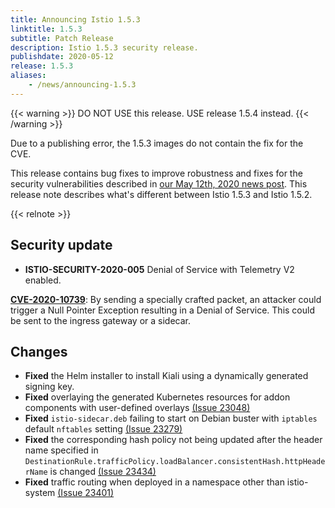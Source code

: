 ```yaml
---
title: Announcing Istio 1.5.3
linktitle: 1.5.3
subtitle: Patch Release
description: Istio 1.5.3 security release.
publishdate: 2020-05-12
release: 1.5.3
aliases:
    - /news/announcing-1.5.3
---
```


{{< warning >}}
DO NOT USE this release. USE release 1.5.4 instead.
{{< /warning >}}

Due to a publishing error, the 1.5.3 images do not contain the fix for the CVE.

This release contains bug fixes to improve robustness and fixes for the security vulnerabilities described in [our May 12th, 2020 news post](/news/security/istio-security-2020-005). This release note describes what's different between Istio 1.5.3 and Istio 1.5.2.

{{< relnote >}}

## Security update

- **ISTIO-SECURITY-2020-005** Denial of Service with Telemetry V2 enabled.

__[CVE-2020-10739](https://cve.mitre.org/cgi-bin/cvename.cgi?name=CVE-2020-10739)__: By sending a specially crafted packet, an attacker could trigger a Null Pointer Exception resulting in a Denial of Service. This could be sent to the ingress gateway or a sidecar.

## Changes

- **Fixed** the Helm installer to install Kiali using a dynamically generated signing key.
- **Fixed** overlaying the generated Kubernetes resources for addon components with user-defined overlays
 [(Issue 23048)](https://github.com/istio/istio/issues/23048)
- **Fixed** `istio-sidecar.deb` failing to start on Debian buster with `iptables` default `nftables` setting  [(Issue 23279)](https://github.com/istio/istio/issues/23279)
- **Fixed** the corresponding hash policy not being updated after the header name specified in `DestinationRule.trafficPolicy.loadBalancer.consistentHash.httpHeaderName` is changed  [(Issue 23434)](https://github.com/istio/istio/issues/23434)
- **Fixed** traffic routing when deployed in a namespace other than istio-system  [(Issue 23401)](https://github.com/istio/istio/issues/23401)
